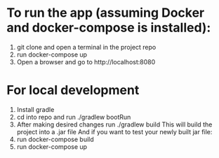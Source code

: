 # To run the app (assuming Docker and docker-compose is installed):
1) git clone and open a terminal in the project repo
2) run docker-compose up
3) Open a browser and go to http://localhost:8080

# For local development
1) Install gradle
2) cd into repo and run ./gradlew bootRun
3) After making desired changes run ./gradlew build
This will build the project into a .jar file
And if you want to test your newly built jar file:
4) run docker-compose build
5) run docker-compose up